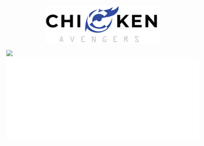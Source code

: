 
<p align ="center">
    <img width = "300"  src="https://github.com/Stellarhold170NT/Stellarhold170NT/blob/main/Asset%2013%403x.png">
</p>
<a href="https://www.facebook.com/stellar.hold170"><img src="https://img.shields.io/badge/-Facebook-3b5998?style=for-the-badge&logo=facebook&logoColor=white"/></a>

<img src="https://github.com/Stellarhold170NT/Stellarhold170NT/blob/main/github-metrics.svg">

